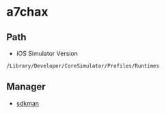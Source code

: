 # a7chax

## Path
- iOS Simulator Version
```
/Library/Developer/CoreSimulator/Profiles/Runtimes
```

## Manager
- [sdkman](https://sdkman.io/)
